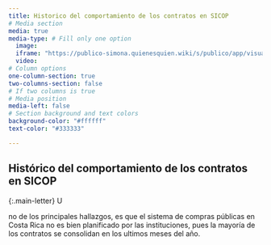 ```yaml
---
title: Historico del comportamiento de los contratos en SICOP
# Media section
media: true
media-type: # Fill only one option
  image:
  iframe: "https://publico-simona.quienesquien.wiki/s/publico/app/visualize#/edit/1cbf4980-3bf4-11ec-8d28-932f0b808cf0?embed=true&_g=(filters:!(),refreshInterval:(pause:!t,value:0),time:(from:now-15y,to:now))&_a=(filters:!(),linked:!f,query:(language:kuery,query:'area.id.keyword%20:%20%22cr%22%20'),uiState:(),vis:(aggs:!((enabled:!t,id:'1',params:(),schema:metric,type:count),(enabled:!t,id:'2',params:(drop_partials:!f,extended_bounds:(),field:contracts.period.startDate,interval:M,min_doc_count:1,scaleMetricValues:!f,timeRange:(from:now-15y,to:now),useNormalizedEsInterval:!t),schema:segment,type:date_histogram)),params:(addLegend:!t,addTimeMarker:!f,addTooltip:!t,categoryAxes:!((id:CategoryAxis-1,labels:(filter:!t,show:!t,truncate:100),position:bottom,scale:(type:linear),show:!t,style:(),title:(),type:category)),grid:(categoryLines:!f),labels:(),legendPosition:right,seriesParams:!((data:(id:'1',label:Count),drawLinesBetweenPoints:!t,interpolate:linear,lineWidth:2,mode:normal,show:!t,showCircles:!t,type:line,valueAxis:ValueAxis-1)),thresholdLine:(color:%23E7664C,show:!f,style:full,value:10,width:1),times:!(),type:line,valueAxes:!((id:ValueAxis-1,labels:(filter:!f,rotate:0,show:!t,truncate:100),name:LeftAxis-1,position:left,scale:(mode:normal,type:linear),show:!t,style:(),title:(text:Count),type:value))),title:DashCRcantidad,type:line))" 
  video:
# Column options
one-column-section: true
two-columns-section: false
# If two columns is true
# Media position
media-left: false
# Section background and text colors
background-color: "#ffffff"
text-color: "#333333"

---
```


## Histórico del comportamiento de los contratos en SICOP 

{:.main-letter}
U

no de los principales hallazgos, es que el sistema de compras públicas en Costa Rica no es bien planificado por las instituciones, pues la mayoría de los contratos se consolidan en los ultimos meses del año.
